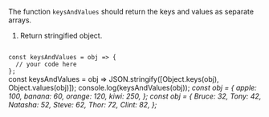 The function `keysAndValues` should return the keys and values as separate arrays.

1. Return stringified object.

<codeblock language="javascript" type="exercise" testMode="multipleInput">
<code>
const keysAndValues = obj => {
  // your code here
};
</code>

<solution>
const keysAndValues = obj =>
  JSON.stringify([Object.keys(obj), Object.values(obj)]);
</solution>

<testcases>
<caller>
console.log(keysAndValues(obj));
</caller>
<testcase>
<i>
const obj = {
  apple: 100,
  banana: 60,
  orange: 120,
  kiwi: 250,
};
</i>
</testcase>
<testcase>
<i>
const obj = {
  Bruce: 32,
  Tony: 42,
  Natasha: 52,
  Steve: 62,
  Thor: 72,
  Clint: 82,
};
</i>
</testcase>
</testcases>
</codeblock>